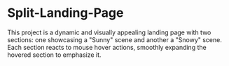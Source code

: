 # Split-Landing-Page
This project is a dynamic and visually appealing landing page with two sections: one showcasing a "Sunny" scene and another a "Snowy" scene. Each section reacts to mouse hover actions, smoothly expanding the hovered section to emphasize it.
